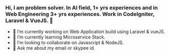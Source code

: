 ### Hi, I am problem solver. In AI field, 1+ yrs experiences and in Web Engineering 3+ yrs experiences. Work in CodeIgniter, Laravel & VueJS. 👋

- 🔭 I’m currently working on Web Application build using Laravel & vueJS.
- 🌱 I’m currently learning Microservice Stack.
- 👯 I’m looking to collaborate on Javascript & NodeJS.
- 💬 Ask me about my email or skypee id.
